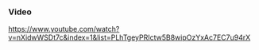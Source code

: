 ### Video 
https://www.youtube.com/watch?v=nXidwWSDt7c&index=1&list=PLhTgeyPRIctw5B8wipOzYxAc7EC7u94rX
